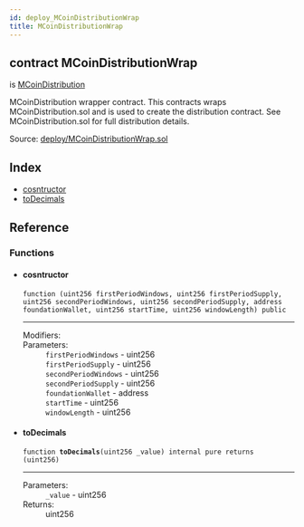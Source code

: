 ```yaml
---
id: deploy_MCoinDistributionWrap
title: MCoinDistributionWrap
---
```


<div class="contract-doc"><div class="contract"><h2 class="contract-header"><span class="contract-kind">contract</span> MCoinDistributionWrap</h2><p class="base-contracts"><span>is</span> <a href="distribution_MCoinDistribution.html">MCoinDistribution</a></p><p class="description">MCoinDistribution wrapper contract. This contracts wraps MCoinDistribution.sol and is used to create the distribution contract. See MCoinDistribution.sol for full distribution details.</p><div class="source">Source: <a href="https://github.com/Monetary-Foundation/MonetaryCoin/blob/v1.0.0/contracts/deploy/MCoinDistributionWrap.sol" target="_blank">deploy/MCoinDistributionWrap.sol</a></div></div><div class="index"><h2>Index</h2><ul><li><a href="deploy_MCoinDistributionWrap.html#">cosntructor</a></li><li><a href="deploy_MCoinDistributionWrap.html#toDecimals">toDecimals</a></li></ul></div><div class="reference"><h2>Reference</h2><div class="functions"><h3>Functions</h3><ul><li><div class="item function"><span id="cosntructor" class="anchor-marker"></span><h4 class="name">cosntructor</h4><div class="body"><code class="signature">function <strong></strong><span>(uint256 firstPeriodWindows, uint256 firstPeriodSupply, uint256 secondPeriodWindows, uint256 secondPeriodSupply, address foundationWallet, uint256 startTime, uint256 windowLength) </span><span>public </span></code><hr/><dl><dt><span class="label-modifiers">Modifiers:</span></dt><dd></dd><dt><span class="label-parameters">Parameters:</span></dt><dd><div><code>firstPeriodWindows</code> - uint256</div><div><code>firstPeriodSupply</code> - uint256</div><div><code>secondPeriodWindows</code> - uint256</div><div><code>secondPeriodSupply</code> - uint256</div><div><code>foundationWallet</code> - address</div><div><code>startTime</code> - uint256</div><div><code>windowLength</code> - uint256</div></dd></dl></div></div></li><li><div class="item function"><span id="toDecimals" class="anchor-marker"></span><h4 class="name">toDecimals</h4><div class="body"><code class="signature">function <strong>toDecimals</strong><span>(uint256 _value) </span><span>internal </span><span>pure </span><span>returns  (uint256) </span></code><hr/><dl><dt><span class="label-parameters">Parameters:</span></dt><dd><div><code>_value</code> - uint256</div></dd><dt><span class="label-return">Returns:</span></dt><dd>uint256</dd></dl></div></div></li></ul></div></div></div>

